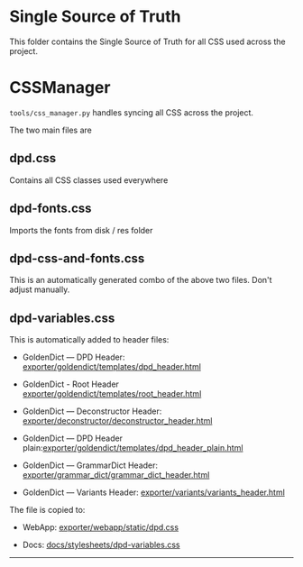 # Single Source of Truth

This folder contains the Single Source of Truth for all CSS used across the project.

# CSSManager

`tools/css_manager.py` handles syncing all CSS across the project.

The two main files are

## dpd.css
Contains all CSS classes used everywhere

## dpd-fonts.css
Imports the fonts from disk / res folder

## dpd-css-and-fonts.css
This is an automatically generated combo of the above two files. Don't adjust manually.

## dpd-variables.css

This is automatically added to header files:

- GoldenDict — DPD Header: [exporter/goldendict/templates/dpd_header.html](../../exporter/goldendict/templates/dpd_header.html)

- GoldenDict - Root Header [exporter/goldendict/templates/root_header.html](../../exporter/goldendict/templates/root_header.html)

- GoldenDict — Deconstructor Header: [exporter/deconstructor/deconstructor_header.html](../../exporter/deconstructor/deconstructor_header.html)

- GoldenDict — DPD Header plain:[exporter/goldendict/templates/dpd_header_plain.html](../../exporter/goldendict/templates/dpd_header_plain.html)

- GoldenDict — GrammarDict Header: [exporter/grammar_dict/grammar_dict_header.html](../../exporter/grammar_dict/grammar_dict_header.html)

- GoldenDict — Variants Header: [exporter/variants/variants_header.html](../../exporter/variants/variants_header.html)

The file is copied to:

- WebApp: [exporter/webapp/static/dpd.css](../../exporter/webapp/static/dpd.css)

- Docs: [docs/stylesheets/dpd-variables.css](../../docs/stylesheets/dpd-variables.css)

---













<!-- This should definitely be simplified into one  -->
